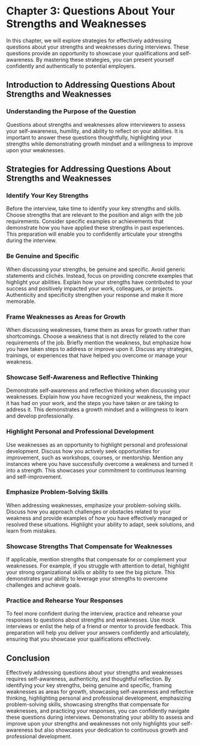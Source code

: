 Chapter 3: Questions About Your Strengths and Weaknesses
========================================================

In this chapter, we will explore strategies for effectively addressing questions about your strengths and weaknesses during interviews. These questions provide an opportunity to showcase your qualifications and self-awareness. By mastering these strategies, you can present yourself confidently and authentically to potential employers.

Introduction to Addressing Questions About Strengths and Weaknesses
-------------------------------------------------------------------

### Understanding the Purpose of the Question

Questions about strengths and weaknesses allow interviewers to assess your self-awareness, humility, and ability to reflect on your abilities. It is important to answer these questions thoughtfully, highlighting your strengths while demonstrating growth mindset and a willingness to improve upon your weaknesses.

Strategies for Addressing Questions About Strengths and Weaknesses
------------------------------------------------------------------

### Identify Your Key Strengths

Before the interview, take time to identify your key strengths and skills. Choose strengths that are relevant to the position and align with the job requirements. Consider specific examples or achievements that demonstrate how you have applied these strengths in past experiences. This preparation will enable you to confidently articulate your strengths during the interview.

### Be Genuine and Specific

When discussing your strengths, be genuine and specific. Avoid generic statements and clichés. Instead, focus on providing concrete examples that highlight your abilities. Explain how your strengths have contributed to your success and positively impacted your work, colleagues, or projects. Authenticity and specificity strengthen your response and make it more memorable.

### Frame Weaknesses as Areas for Growth

When discussing weaknesses, frame them as areas for growth rather than shortcomings. Choose a weakness that is not directly related to the core requirements of the job. Briefly mention the weakness, but emphasize how you have taken steps to address or improve upon it. Discuss any strategies, trainings, or experiences that have helped you overcome or manage your weakness.

### Showcase Self-Awareness and Reflective Thinking

Demonstrate self-awareness and reflective thinking when discussing your weaknesses. Explain how you have recognized your weakness, the impact it has had on your work, and the steps you have taken or are taking to address it. This demonstrates a growth mindset and a willingness to learn and develop professionally.

### Highlight Personal and Professional Development

Use weaknesses as an opportunity to highlight personal and professional development. Discuss how you actively seek opportunities for improvement, such as workshops, courses, or mentorship. Mention any instances where you have successfully overcome a weakness and turned it into a strength. This showcases your commitment to continuous learning and self-improvement.

### Emphasize Problem-Solving Skills

When addressing weaknesses, emphasize your problem-solving skills. Discuss how you approach challenges or obstacles related to your weakness and provide examples of how you have effectively managed or resolved these situations. Highlight your ability to adapt, seek solutions, and learn from mistakes.

### Showcase Strengths That Compensate for Weaknesses

If applicable, mention strengths that compensate for or complement your weaknesses. For example, if you struggle with attention to detail, highlight your strong organizational skills or ability to see the big picture. This demonstrates your ability to leverage your strengths to overcome challenges and achieve goals.

### Practice and Rehearse Your Responses

To feel more confident during the interview, practice and rehearse your responses to questions about strengths and weaknesses. Use mock interviews or enlist the help of a friend or mentor to provide feedback. This preparation will help you deliver your answers confidently and articulately, ensuring that you showcase your qualifications effectively.

Conclusion
----------

Effectively addressing questions about your strengths and weaknesses requires self-awareness, authenticity, and thoughtful reflection. By identifying your key strengths, being genuine and specific, framing weaknesses as areas for growth, showcasing self-awareness and reflective thinking, highlighting personal and professional development, emphasizing problem-solving skills, showcasing strengths that compensate for weaknesses, and practicing your responses, you can confidently navigate these questions during interviews. Demonstrating your ability to assess and improve upon your strengths and weaknesses not only highlights your self-awareness but also showcases your dedication to continuous growth and professional development.
